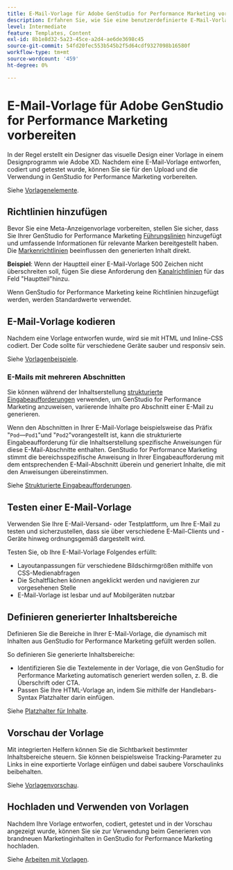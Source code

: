 ```yaml
---
title: E-Mail-Vorlage für Adobe GenStudio for Performance Marketing vorbereiten
description: Erfahren Sie, wie Sie eine benutzerdefinierte E-Mail-Vorlage für Adobe GenStudio for Performance Marketing erstellen.
level: Intermediate
feature: Templates, Content
exl-id: 8b1e8d32-5a23-45ce-a2d4-ae6de3698c45
source-git-commit: 54fd20fec553b545b2f5d64cdf9327098b16580f
workflow-type: tm+mt
source-wordcount: '459'
ht-degree: 0%

---
```


# E-Mail-Vorlage für Adobe GenStudio for Performance Marketing vorbereiten

In der Regel erstellt ein Designer das visuelle Design einer Vorlage in einem Designprogramm wie Adobe XD. Nachdem eine E-Mail-Vorlage entworfen, codiert und getestet wurde, können Sie sie für den Upload und die Verwendung in GenStudio for Performance Marketing vorbereiten.

Siehe [Vorlagenelemente](use-templates.md#template-elements).

## Richtlinien hinzufügen

Bevor Sie eine Meta-Anzeigenvorlage vorbereiten, stellen Sie sicher, dass Sie Ihrer GenStudio for Performance Marketing [Führungslinien](/help/user-guide/guidelines/overview.md) hinzugefügt und umfassende Informationen für relevante Marken bereitgestellt haben. Die [Markenrichtlinien](/help/user-guide/guidelines/brands.md) beeinflussen den generierten Inhalt direkt.

**Beispiel**: Wenn der Hauptteil einer E-Mail-Vorlage 500 Zeichen nicht überschreiten soll, fügen Sie diese Anforderung den [Kanalrichtlinien](/help/user-guide/guidelines/brands.md#channel-guidelines) für das Feld &quot;Hauptteil&quot;hinzu.

Wenn GenStudio for Performance Marketing keine Richtlinien hinzugefügt werden, werden Standardwerte verwendet.

## E-Mail-Vorlage kodieren

Nachdem eine Vorlage entworfen wurde, wird sie mit HTML und Inline-CSS codiert. Der Code sollte für verschiedene Geräte sauber und responsiv sein.

Siehe [Vorlagenbeispiele](/help/user-guide/content/customize-template.md#template-examples).

### E-Mails mit mehreren Abschnitten

Sie können während der Inhaltserstellung [strukturierte Eingabeaufforderungen](/help/user-guide/effective-prompts.md#structured-prompts) verwenden, um GenStudio for Performance Marketing anzuweisen, variierende Inhalte pro Abschnitt einer E-Mail zu generieren.

Wenn den Abschnitten in Ihrer E-Mail-Vorlage beispielsweise das Präfix &quot;`Pod`—`Pod1`&quot;und &quot;`Pod2`&quot;vorangestellt ist, kann die strukturierte Eingabeaufforderung für die Inhaltserstellung spezifische Anweisungen für diese E-Mail-Abschnitte enthalten. GenStudio for Performance Marketing stimmt die bereichsspezifische Anweisung in Ihrer Eingabeaufforderung mit dem entsprechenden E-Mail-Abschnitt überein und generiert Inhalte, die mit den Anweisungen übereinstimmen.

Siehe [Strukturierte Eingabeaufforderungen](/help/user-guide/effective-prompts.md#structured-prompts).

## Testen einer E-Mail-Vorlage

Verwenden Sie Ihre E-Mail-Versand- oder Testplattform, um Ihre E-Mail zu testen und sicherzustellen, dass sie über verschiedene E-Mail-Clients und -Geräte hinweg ordnungsgemäß dargestellt wird.

Testen Sie, ob Ihre E-Mail-Vorlage Folgendes erfüllt:

* Layoutanpassungen für verschiedene Bildschirmgrößen mithilfe von CSS-Medienabfragen
* Die Schaltflächen können angeklickt werden und navigieren zur vorgesehenen Stelle
* E-Mail-Vorlage ist lesbar und auf Mobilgeräten nutzbar

## Definieren generierter Inhaltsbereiche

Definieren Sie die Bereiche in Ihrer E-Mail-Vorlage, die dynamisch mit Inhalten aus GenStudio for Performance Marketing gefüllt werden sollen.

So definieren Sie generierte Inhaltsbereiche:

* Identifizieren Sie die Textelemente in der Vorlage, die von GenStudio for Performance Marketing automatisch generiert werden sollen, z. B. die Überschrift oder CTA.
* Passen Sie Ihre HTML-Vorlage an, indem Sie mithilfe der Handlebars-Syntax Platzhalter darin einfügen.

Siehe [Platzhalter für Inhalte](/help/user-guide/content/customize-template.md#content-placeholders).

## Vorschau der Vorlage

Mit integrierten Helfern können Sie die Sichtbarkeit bestimmter Inhaltsbereiche steuern. Sie können beispielsweise Tracking-Parameter zu Links in eine exportierte Vorlage einfügen und dabei saubere Vorschaulinks beibehalten.

Siehe [Vorlagenvorschau](/help/user-guide/content/customize-template.md#template-preview).

## Hochladen und Verwenden von Vorlagen

Nachdem Ihre Vorlage entworfen, codiert, getestet und in der Vorschau angezeigt wurde, können Sie sie zur Verwendung beim Generieren von brandneuen Marketinginhalten in GenStudio for Performance Marketing hochladen.

Siehe [Arbeiten mit Vorlagen](use-templates.md).
